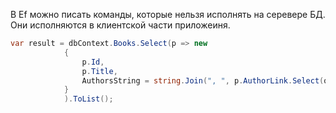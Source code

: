 В Ef можно писать команды, которые нельзя исполнять на серевере БД. Они исполняются в клиентской части приложеиня.
```cs
var result = dbContext.Books.Select(p => new
            {
                p.Id,
                p.Title,
                AuthorsString = string.Join(", ", p.AuthorLink.Select(q=>q.Author.Name)),
            }
            ).ToList();
```